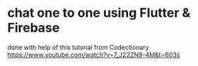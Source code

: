# chat one to one using Flutter & Firebase

done with help of this tutorial from Codectionary
https://www.youtube.com/watch?v=7_J22ZN9-4M&t=603s
